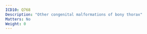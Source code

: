 ```yaml
---
ICD10: Q768
Description: "Other congenital malformations of bony thorax"
Matters: No
Weight: 0
---
```


